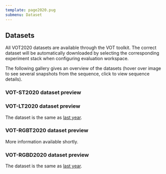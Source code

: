```yaml
---
template: page2020.pug
submenu: Dataset
---
```


## Datasets

All VOT2020 datasets are available through the VOT toolkit. The correct dataset will be automatically downloaded by selecting the corresponding experiment stack when configuring evaluation workspace.

The following gallery gives an overview of the datasets (hover over image to see several snapshots from the sequence, click to view sequence details).

### VOT-ST2020 dataset preview

<div class="gallery" data-votdataset="https://data.votchallenge.net/vot2020/shortterm/description.json" ></div>

### VOT-LT2020 dataset preview

The dataset is the same as [last year](../vot2019/dataset.html).

### VOT-RGBT2020 dataset preview

More information available shortly.

### VOT-RGBD2020 dataset preview

The dataset is the same as [last year](../vot2019/dataset.html).

